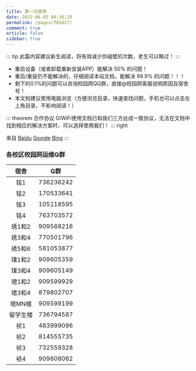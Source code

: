 ```yaml
---
title: 第一次使用
date: 2022-06-05 04:36:29
permalink: /pages/f05d2f/
comment: true
article: false
sidebar: true
---
```



::: tip 
此篇内容建议新生阅读，将有效减少你碰壁的次数，老生可以略过！
:::


- 重启设备（或者卸载重新安装APP）能解决 50% 的问题！
- 重启/重装仍不能解决的，仔细阅读本站文档，能解决 99.9% 的问题！！！
- 剩下的0.1%的问题可以咨询校园网QQ群，直接@校园网客服说明原因及宿舍号！
- 本文档建议使用电脑浏览（方便浏览目录，快速查找问题，手机也可以点击左上角目录，不影响阅读！）


::: theorem 合作协议
GiWiFi使用文档已和我们三方达成一致协议，无法在文档中找到相应的解决方案时，可以选择使用我们！
::: right

来自 [Baidu](https://www.baidu.com) [Google](https://www.google.com) [Bing](https://cn.bing.com)
:::



### 各校区校园网运维Q群


|宿舍|Q群|
|:---:|---|
|铭1|736236242|
|铭2|170533641|
|铭3|105118595|
|铭4|763703572|
|琇1和2|909588216|
|琇3和4|770501796|
|琇5和6|581053877|
|璞1和2|909605359|
|璞3和4|909605149|
|璁1和2|909599929|
|璁3和4|879802707|
|璁MN楼|909599199|
|留学生楼|736794587|
|祯1|483999096|
|祯2|814555735|
|祯3|732559328|
|祯4|909608062|


